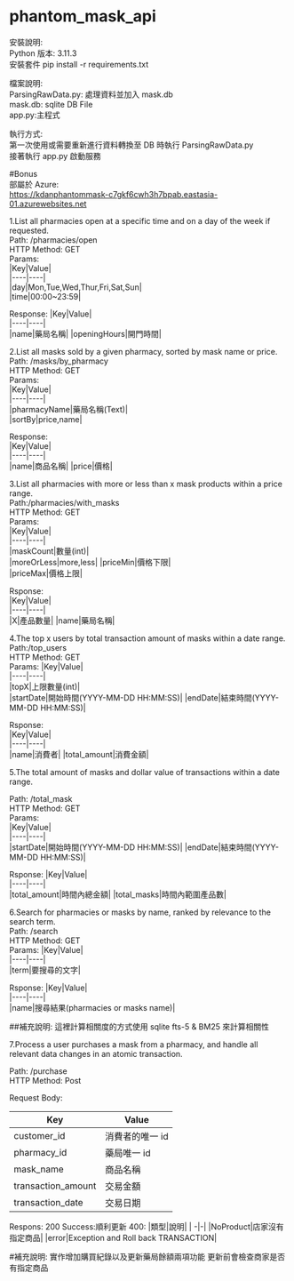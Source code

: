 # phantom_mask_api

安裝說明:  
Python 版本: 3.11.3  
安裝套件 pip install -r requirements.txt

檔案說明:  
ParsingRawData.py: 處理資料並加入 mask.db  
mask.db: sqlite DB File  
app.py:主程式

執行方式:  
第一次使用或需要重新進行資料轉換至 DB 時執行 ParsingRawData.py  
接著執行 app.py 啟動服務

#Bonus  
部屬於 Azure:  
https://kdanphantommask-c7gkf6cwh3h7bpab.eastasia-01.azurewebsites.net

1.List all pharmacies open at a specific time and on a day of the week if requested.  
Path: /pharmacies/open  
HTTP Method: GET  
Params:  
|Key|Value|  
|----|----|  
|day|Mon,Tue,Wed,Thur,Fri,Sat,Sun|  
|time|00:00~23:59|

Response:
|Key|Value|  
|----|----|  
|name|藥局名稱|
|openingHours|開門時間|

2.List all masks sold by a given pharmacy, sorted by mask name or price.  
Path: /masks/by_pharmacy  
HTTP Method: GET  
Params:  
|Key|Value|  
|----|----|  
|pharmacyName|藥局名稱(Text)|  
|sortBy|price,name|

Response:  
|Key|Value|  
|----|----|  
|name|商品名稱|
|price|價格|

3.List all pharmacies with more or less than x mask products within a price range.  
Path:/pharmacies/with_masks  
HTTP Method: GET  
Params:  
|Key|Value|  
|----|----|  
|maskCount|數量(int)|  
|moreOrLess|more,less|
|priceMin|價格下限|  
|priceMax|價格上限|

Rsponse:  
|Key|Value|  
|----|----|  
|X|產品數量|
|name|藥局名稱|

4.The top x users by total transaction amount of masks within a date range.  
Path:/top_users  
HTTP Method: GET  
Params:
|Key|Value|  
|----|----|  
|topX|上限數量(int)|  
|startDate|開始時間(YYYY-MM-DD HH:MM:SS)|
|endDate|結束時間(YYYY-MM-DD HH:MM:SS)|

Rsponse:  
|Key|Value|  
|----|----|  
|name|消費者|
|total_amount|消費金額|

5.The total amount of masks and dollar value of transactions within a date range.

Path: /total_mask  
HTTP Method: GET  
Params:  
|Key|Value|  
|----|----|  
|startDate|開始時間(YYYY-MM-DD HH:MM:SS)|
|endDate|結束時間(YYYY-MM-DD HH:MM:SS)|

Rsponse:
|Key|Value|  
|----|----|  
|total_amount|時間內總金額|
|total_masks|時間內範圍產品數|

6.Search for pharmacies or masks by name, ranked by relevance to the search term.  
Path: /search  
HTTP Method: GET  
Params:
|Key|Value|  
|----|----|  
|term|要搜尋的文字|

Rsponse:
|Key|Value|  
|----|----|  
|name|搜尋結果(pharmacies or masks name)|

##補充說明: 這裡計算相關度的方式使用 sqlite fts-5 & BM25 來計算相關性

7.Process a user purchases a mask from a pharmacy, and handle all relevant data changes in an atomic transaction.

Path: /purchase  
HTTP Method: Post

Request Body:

| Key                | Value           |
| ------------------ | --------------- |
| customer_id        | 消費者的唯一 id |
| pharmacy_id        | 藥局唯一 id     |
| mask_name          | 商品名稱        |
| transaction_amount | 交易金額        |
| transaction_date   | 交易日期        |

Respons:
200 Success:順利更新
400:
|類型|說明|
| -|-|
|NoProduct|店家沒有指定商品|
|error|Exception and Roll back TRANSACTION|

#補充說明:
實作增加購買紀錄以及更新藥局餘額兩項功能
更新前會檢查商家是否有指定商品
